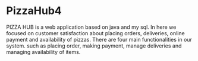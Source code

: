 # PizzaHub4
PIZZA HUB is a web application based on java and my sql. In here we focused on customer satisfaction about placing orders, deliveries, online payment and availability of pizzas. There are four main functionalities in our system. such as placing order, making payment, manage deliveries and managing availability of items.
